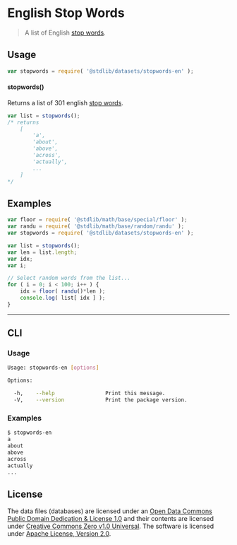 # English Stop Words

> A list of English [stop words][stopwords].

<section class="intro">

</section>

<!-- /.intro -->


<section class="usage">

## Usage

``` javascript
var stopwords = require( '@stdlib/datasets/stopwords-en' );
```

#### stopwords()

Returns a list of 301 english [stop words][stopwords].

``` javascript
var list = stopwords();
/* returns
    [
        'a', 
        'about',
        'above', 
        'across', 
        'actually',
        ...
    ]
*/
```

</section>

<!-- /.usage -->


<section class="examples">

## Examples

``` javascript
var floor = require( '@stdlib/math/base/special/floor' );
var randu = require( '@stdlib/math/base/random/randu' );
var stopwords = require( '@stdlib/datasets/stopwords-en' );

var list = stopwords();
var len = list.length;
var idx;
var i;

// Select random words from the list...
for ( i = 0; i < 100; i++ ) {
    idx = floor( randu()*len );
    console.log( list[ idx ] );
}
```

</section>

<!-- /.examples -->

---

<section class="cli">

## CLI

<section class="usage">

### Usage

``` bash
Usage: stopwords-en [options]

Options:

  -h,    --help                Print this message.
  -V,    --version             Print the package version.
```

</section>

<!-- /.usage -->


<section class="examples">

### Examples

``` bash
$ stopwords-en
a
about
above
across
actually
...
```

</section>

<!-- /.examples -->

</section>

<!-- /.cli -->


<!-- <license> -->

## License

The data files (databases) are licensed under an [Open Data Commons Public Domain Dedication & License 1.0][pddl-1.0] and their contents are licensed under [Creative Commons Zero v1.0 Universal][cc0]. The software is licensed under [Apache License, Version 2.0][apache-license].

<!-- </license> -->

<section class="links">

[pddl-1.0]: http://opendatacommons.org/licenses/pddl/1.0/
[cc0]: https://creativecommons.org/publicdomain/zero/1.0
[apache-license]: https://www.apache.org/licenses/LICENSE-2.0

[stopwords]: https://en.wikipedia.org/wiki/Stop_words

</section>

<!-- /.links -->
